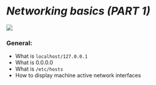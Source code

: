 # *Networking basics (PART 1)*

![](https://s3.amazonaws.com/intranet-projects-files/holbertonschool-sysadmin_devops/285/s7kpNYq.png)
### General:
- What is `localhost/127.0.0.1`
- What is 0.0.0.0
- What is `/etc/hosts`
- How to display machine active network interfaces